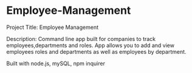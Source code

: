 # Employee-Management

Project Title: Employee Management

Description: Command line app built for companies to track employees,departments and roles. App allows you to add and view employees roles and departments as well as employees by department. 

Built with node.js, mySQL, npm inquirer 

